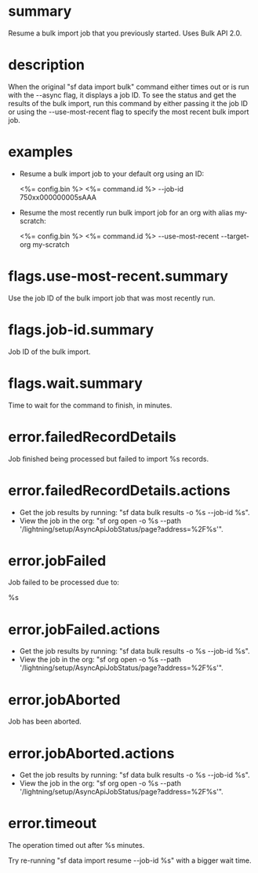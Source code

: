 # summary

Resume a bulk import job that you previously started. Uses Bulk API 2.0.

# description

When the original "sf data import bulk" command either times out or is run with the --async flag, it displays a job ID. To see the status and get the results of the bulk import, run this command by either passing it the job ID or using the --use-most-recent flag to specify the most recent bulk import job.

# examples

- Resume a bulk import job to your default org using an ID:

  <%= config.bin %> <%= command.id %> --job-id 750xx000000005sAAA

- Resume the most recently run bulk import job for an org with alias my-scratch:

  <%= config.bin %> <%= command.id %> --use-most-recent --target-org my-scratch

# flags.use-most-recent.summary

Use the job ID of the bulk import job that was most recently run.

# flags.job-id.summary

Job ID of the bulk import.

# flags.wait.summary

Time to wait for the command to finish, in minutes.

# error.failedRecordDetails

Job finished being processed but failed to import %s records.

# error.failedRecordDetails.actions

- Get the job results by running: "sf data bulk results -o %s --job-id %s".
- View the job in the org: "sf org open -o %s --path '/lightning/setup/AsyncApiJobStatus/page?address=%2F%s'".

# error.jobFailed

Job failed to be processed due to:

%s

# error.jobFailed.actions

- Get the job results by running: "sf data bulk results -o %s --job-id %s".
- View the job in the org: "sf org open -o %s --path '/lightning/setup/AsyncApiJobStatus/page?address=%2F%s'".

# error.jobAborted

Job has been aborted.

# error.jobAborted.actions

- Get the job results by running: "sf data bulk results -o %s --job-id %s".
- View the job in the org: "sf org open -o %s --path '/lightning/setup/AsyncApiJobStatus/page?address=%2F%s'".

# error.timeout

The operation timed out after %s minutes.

Try re-running "sf data import resume --job-id %s" with a bigger wait time.
